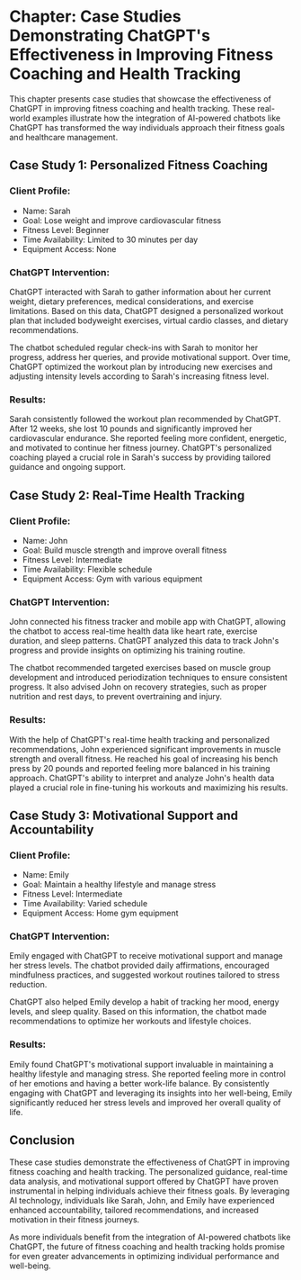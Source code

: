 Chapter: Case Studies Demonstrating ChatGPT's Effectiveness in Improving Fitness Coaching and Health Tracking
=============================================================================================================

This chapter presents case studies that showcase the effectiveness of ChatGPT in improving fitness coaching and health tracking. These real-world examples illustrate how the integration of AI-powered chatbots like ChatGPT has transformed the way individuals approach their fitness goals and healthcare management.

Case Study 1: Personalized Fitness Coaching
-------------------------------------------

### Client Profile:

* Name: Sarah
* Goal: Lose weight and improve cardiovascular fitness
* Fitness Level: Beginner
* Time Availability: Limited to 30 minutes per day
* Equipment Access: None

### ChatGPT Intervention:

ChatGPT interacted with Sarah to gather information about her current weight, dietary preferences, medical considerations, and exercise limitations. Based on this data, ChatGPT designed a personalized workout plan that included bodyweight exercises, virtual cardio classes, and dietary recommendations.

The chatbot scheduled regular check-ins with Sarah to monitor her progress, address her queries, and provide motivational support. Over time, ChatGPT optimized the workout plan by introducing new exercises and adjusting intensity levels according to Sarah's increasing fitness level.

### Results:

Sarah consistently followed the workout plan recommended by ChatGPT. After 12 weeks, she lost 10 pounds and significantly improved her cardiovascular endurance. She reported feeling more confident, energetic, and motivated to continue her fitness journey. ChatGPT's personalized coaching played a crucial role in Sarah's success by providing tailored guidance and ongoing support.

Case Study 2: Real-Time Health Tracking
---------------------------------------

### Client Profile:

* Name: John
* Goal: Build muscle strength and improve overall fitness
* Fitness Level: Intermediate
* Time Availability: Flexible schedule
* Equipment Access: Gym with various equipment

### ChatGPT Intervention:

John connected his fitness tracker and mobile app with ChatGPT, allowing the chatbot to access real-time health data like heart rate, exercise duration, and sleep patterns. ChatGPT analyzed this data to track John's progress and provide insights on optimizing his training routine.

The chatbot recommended targeted exercises based on muscle group development and introduced periodization techniques to ensure consistent progress. It also advised John on recovery strategies, such as proper nutrition and rest days, to prevent overtraining and injury.

### Results:

With the help of ChatGPT's real-time health tracking and personalized recommendations, John experienced significant improvements in muscle strength and overall fitness. He reached his goal of increasing his bench press by 20 pounds and reported feeling more balanced in his training approach. ChatGPT's ability to interpret and analyze John's health data played a crucial role in fine-tuning his workouts and maximizing his results.

Case Study 3: Motivational Support and Accountability
-----------------------------------------------------

### Client Profile:

* Name: Emily
* Goal: Maintain a healthy lifestyle and manage stress
* Fitness Level: Intermediate
* Time Availability: Varied schedule
* Equipment Access: Home gym equipment

### ChatGPT Intervention:

Emily engaged with ChatGPT to receive motivational support and manage her stress levels. The chatbot provided daily affirmations, encouraged mindfulness practices, and suggested workout routines tailored to stress reduction.

ChatGPT also helped Emily develop a habit of tracking her mood, energy levels, and sleep quality. Based on this information, the chatbot made recommendations to optimize her workouts and lifestyle choices.

### Results:

Emily found ChatGPT's motivational support invaluable in maintaining a healthy lifestyle and managing stress. She reported feeling more in control of her emotions and having a better work-life balance. By consistently engaging with ChatGPT and leveraging its insights into her well-being, Emily significantly reduced her stress levels and improved her overall quality of life.

Conclusion
----------

These case studies demonstrate the effectiveness of ChatGPT in improving fitness coaching and health tracking. The personalized guidance, real-time data analysis, and motivational support offered by ChatGPT have proven instrumental in helping individuals achieve their fitness goals. By leveraging AI technology, individuals like Sarah, John, and Emily have experienced enhanced accountability, tailored recommendations, and increased motivation in their fitness journeys.

As more individuals benefit from the integration of AI-powered chatbots like ChatGPT, the future of fitness coaching and health tracking holds promise for even greater advancements in optimizing individual performance and well-being.
